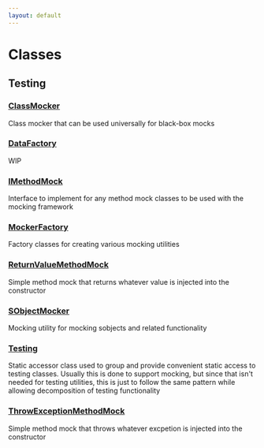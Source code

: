 ```yaml
---
layout: default
---
```

# Classes
## Testing

### [ClassMocker](/Testing/ClassMocker.md)

Class mocker that can be used universally for black-box mocks

### [DataFactory](/Testing/DataFactory.md)

WIP

### [IMethodMock](/Testing/IMethodMock.md)

Interface to implement for any method mock classes to be used with the mocking framework

### [MockerFactory](/Testing/MockerFactory.md)

Factory classes for creating various mocking utilities

### [ReturnValueMethodMock](/Testing/ReturnValueMethodMock.md)

Simple method mock that returns whatever value is injected into the constructor

### [SObjectMocker](/Testing/SObjectMocker.md)

Mocking utility for mocking sobjects and related functionality

### [Testing](/Testing/Testing.md)

Static accessor class used to group and provide convenient static access to testing classes. Usually this is done to support mocking, but since that isn&apos;t needed for testing utilities, this is just to follow the same pattern while allowing decomposition of testing functionality

### [ThrowExceptionMethodMock](/Testing/ThrowExceptionMethodMock.md)

Simple method mock that throws whatever excpetion is injected into the constructor
